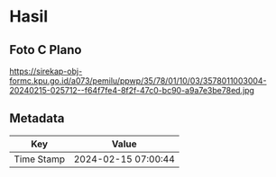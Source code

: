 # Hasil

## Foto C Plano

https://sirekap-obj-formc.kpu.go.id/a073/pemilu/ppwp/35/78/01/10/03/3578011003004-20240215-025712--f64f7fe4-8f2f-47c0-bc90-a9a7e3be78ed.jpg


## Metadata

| Key        | Value               |
| ---------- | ------------------- |
| Time Stamp | 2024-02-15 07:00:44 |



